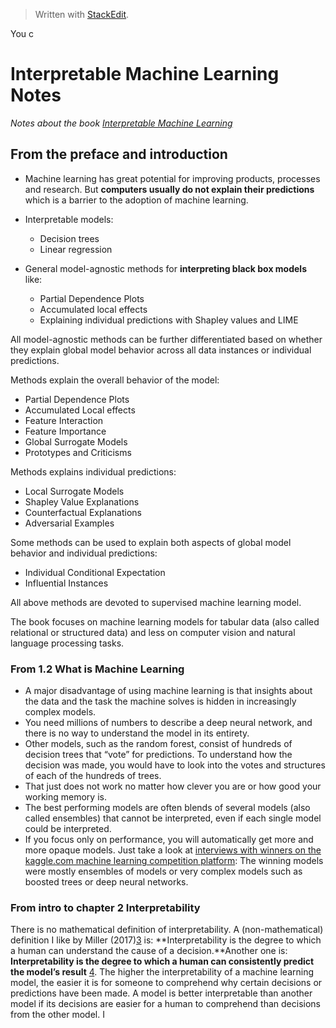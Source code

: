 > Written with [StackEdit](https://stackedit.io/).

You c

# Interpretable Machine Learning Notes

*Notes about the book [Interpretable Machine Learning](https://christophm.github.io/interpretable-ml-book/)*

## From the preface and introduction

- Machine learning has great potential for improving products, processes and research. But **computers usually do not explain their predictions** which is a barrier to the adoption of machine learning.

- Interpretable models:
	- Decision trees
	- Linear regression
- General model-agnostic methods for **interpreting black box models** like: 
	- Partial Dependence Plots
	- Accumulated local effects
	- Explaining individual predictions with Shapley values and LIME

All model-agnostic methods can be further differentiated based on whether they explain global model behavior across all data instances or individual predictions.

Methods explain the overall behavior of the model:

- Partial Dependence Plots
- Accumulated Local effects
- Feature Interaction
- Feature Importance
- Global Surrogate Models
- Prototypes and Criticisms

Methods explains individual predictions:

- Local Surrogate Models
- Shapley Value Explanations
- Counterfactual Explanations
- Adversarial Examples

Some methods can be used to explain both aspects of global model behavior and individual predictions:

- Individual Conditional Expectation
- Influential Instances

All above methods are devoted to supervised machine learning model.

The book focuses on machine learning models for tabular data (also called relational or structured data) and less on computer vision and natural language processing tasks.

### From 1.2 What is Machine Learning

- A major disadvantage of using machine learning is that insights about the data and the task the machine solves is hidden in increasingly complex models.
- You need millions of numbers to describe a deep neural network, and there is no way to understand the model in its entirety. 
- Other models, such as the random forest, consist of hundreds of decision trees that “vote” for predictions. To understand how the decision was made, you would have to look into the votes and structures of each of the hundreds of trees.
- That just does not work no matter how clever you are or how good your working memory is. 
- The best performing models are often blends of several models (also called ensembles) that cannot be interpreted, even if each single model could be interpreted. 
- If you focus only on performance, you will automatically get more and more opaque models. Just take a look at [interviews with winners on the kaggle.com machine learning competition platform](http://blog.kaggle.com/): The winning models were mostly ensembles of models or very complex models such as boosted trees or deep neural networks.
### From intro to chapter 2 Interpretability

There is no mathematical definition of interpretability. A (non-mathematical) definition I like by Miller (2017)[3](https://christophm.github.io/interpretable-ml-book/interpretability.html#fn3) is: **Interpretability is the degree to which a human can understand the cause of a decision.**Another one is: **Interpretability is the degree to which a human can consistently predict the model’s result**  [4](https://christophm.github.io/interpretable-ml-book/interpretability.html#fn4). The higher the interpretability of a machine learning model, the easier it is for someone to comprehend why certain decisions or predictions have been made. A model is better interpretable than another model if its decisions are easier for a human to comprehend than decisions from the other model. I
<!--stackedit_data:
eyJoaXN0b3J5IjpbLTcwNDA4Nzc5NiwtMTQ0Nzk3NzI3MCwtMT
A1OTIyNDg0MCwtMTQxODgwOTk2MiwtMTA0NjM5MjcyMiw5MTI0
ODkxMSw4MzA4MDExODMsLTE3MzM4MDYyNDVdfQ==
-->
